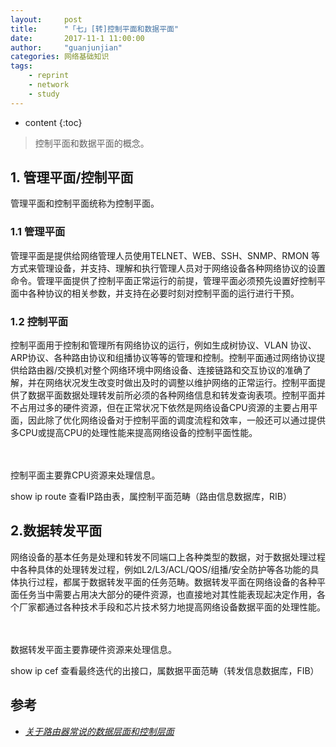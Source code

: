```yaml
---
layout:     post
title:      "「七」[转]控制平面和数据平面"
date:       2017-11-1 11:00:00 
author:     "guanjunjian"
categories: 网络基础知识
tags:
    - reprint
    - network
    - study
---
```


* content
{:toc}

> 控制平面和数据平面的概念。


## 1. 管理平面/控制平面

管理平面和控制平面统称为控制平面。

### 1.1 管理平面

管理平面是提供给网络管理人员使用TELNET、WEB、SSH、SNMP、RMON 等方式来管理设备，并支持、理解和执行管理人员对于网络设备各种网络协议的设置命令。管理平面提供了控制平面正常运行的前提，管理平面必须预先设置好控制平面中各种协议的相关参数，并支持在必要时刻对控制平面的运行进行干预。




### 1.2 控制平面

控制平面用于控制和管理所有网络协议的运行，例如生成树协议、VLAN 协议、ARP协议、各种路由协议和组播协议等等的管理和控制。控制平面通过网络协议提供给路由器/交换机对整个网络环境中网络设备、连接链路和交互协议的准确了解，并在网络状况发生改变时做出及时的调整以维护网络的正常运行。控制平面提供了数据平面数据处理转发前所必须的各种网络信息和转发查询表项。控制平面并不占用过多的硬件资源，但在正常状况下依然是网络设备CPU资源的主要占用平面，因此除了优化网络设备对于控制平面的调度流程和效率，一般还可以通过提供多CPU或提高CPU的处理性能来提高网络设备的控制平面性能。
  
<br/><br/>
控制平面主要靠CPU资源来处理信息。

show ip route 查看IP路由表，属控制平面范畴（路由信息数据库，RIB）

## 2.数据转发平面

网络设备的基本任务是处理和转发不同端口上各种类型的数据，对于数据处理过程中各种具体的处理转发过程，例如L2/L3/ACL/QOS/组播/安全防护等各功能的具体执行过程，都属于数据转发平面的任务范畴。数据转发平面在网络设备的各种平面任务当中需要占用决大部分的硬件资源，也直接地对其性能表现起决定作用，各个厂家都通过各种技术手段和芯片技术努力地提高网络设备数据平面的处理性能。
 
<br/><br/>
数据转发平面主要靠硬件资源来处理信息。

show ip cef 查看最终迭代的出接口，属数据平面范畴（转发信息数据库，FIB）

## 参考

* *[关于路由器常说的数据层面和控制层面](http://bbs.51cto.com/thread-819114-1.html)*
